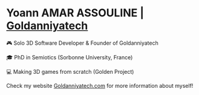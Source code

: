 <!--  URL: https://github.com/Goldanniyatech/Goldanniyatech -->
# Yoann AMAR ASSOULINE | [Goldanniyatech](https://www.goldanniyatech.com/)

🎮 Solo 3D Software Developer & Founder of Goldanniyatech

🎓 PhD in Semiotics (Sorbonne University, France)

💻 Making 3D games from scratch (Golden Project)

Check my website [Goldanniyatech.com](https://www.goldanniyatech.com/) for more information about myself! 
